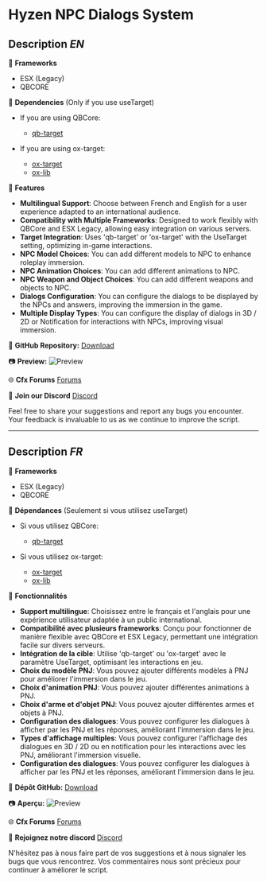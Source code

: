 ﻿# Hyzen NPC Dialogs System

## **Description** *EN*

:arrows_counterclockwise: **Frameworks**

-   ESX (Legacy)
-   QBCORE

:dart: **Dependencies** (Only if you use useTarget)

- If you are using QBCore:
    -   [qb-target](https://github.com/qbcore-framework/qb-target)

- If you are using ox-target:
    -   [ox-target](https://github.com/overextended/ox_target)
    -   [ox-lib](https://github.com/overextended/ox_lib)

:loudspeaker: **Features**
-   **Multilingual Support**: Choose between French and English for a user experience adapted to an international audience.
-   **Compatibility with Multiple Frameworks**: Designed to work flexibly with QBCore and ESX Legacy, allowing easy integration on various servers.
-   **Target Integration**: Uses 'qb-target' or 'ox-target' with the UseTarget setting, optimizing in-game interactions.
-   **NPC Model Choices**: You can add different models to NPC to enhance roleplay immersion.
-   **NPC Animation Choices**: You can add different animations to NPC.
-   **NPC Weapon and Object Choices**: You can add different weapons and objects to NPC.
-   **Dialogs Configuration**: You can configure the dialogs to be displayed by the NPCs and answers, improving the immersion in the game.
-   **Multiple Display Types**: You can configure the display of dialogs in 3D / 2D or Notification for interactions with NPCs, improving visual immersion.

:page_facing_up: **GitHub Repository:**
[Download](https://github.com/Hyzen-dev/hyzen-npcdialogs)

:camera: **Preview:**
![Preview](https://youtu.be/7TzKkU6Gwjk)

:globe_with_meridians: **Cfx Forums**
[Forums](https://forum.cfx.re/)

:speech_balloon: **Join our Discord**
[Discord](https://discord.gg/wQ2CevwQ5K)

Feel free to share your suggestions and report any bugs you encounter.
Your feedback is invaluable to us as we continue to improve the script.

---

## **Description** *FR*

:arrows_counterclockwise: **Frameworks**

-   ESX (Legacy)
-   QBCORE

:dart: **Dépendances** (Seulement si vous utilisez useTarget)

- Si vous utilisez QBCore:
    -   [qb-target](https://github.com/qbcore-framework/qb-target)

- Si vous utilisez ox-target:
    -   [ox-target](https://github.com/overextended/ox_target)
    -   [ox-lib](https://github.com/overextended/ox_lib)

:loudspeaker: **Fonctionnalités**
-   **Support multilingue**: Choisissez entre le français et l'anglais pour une expérience utilisateur adaptée à un public international.
-   **Compatibilité avec plusieurs frameworks**: Conçu pour fonctionner de manière flexible avec QBCore et ESX Legacy, permettant une intégration facile sur divers serveurs.
-   **Intégration de la cible**: Utilise 'qb-target' ou 'ox-target' avec le paramètre UseTarget, optimisant les interactions en jeu.
-   **Choix du modèle PNJ**: Vous pouvez ajouter différents modèles à PNJ pour améliorer l'immersion dans le jeu.
-   **Choix d'animation PNJ**: Vous pouvez ajouter différentes animations à PNJ.
-   **Choix d'arme et d'objet PNJ**: Vous pouvez ajouter différentes armes et objets à PNJ.
-   **Configuration des dialogues**: Vous pouvez configurer les dialogues à afficher par les PNJ et les réponses, améliorant l'immersion dans le jeu.
-   **Types d'affichage multiples**: Vous pouvez configurer l'affichage des dialogues en 3D / 2D ou en notification pour les interactions avec les PNJ, améliorant l'immersion visuelle.
-   **Configuration des dialogues**: Vous pouvez configurer les dialogues à afficher par les PNJ et les réponses, améliorant l'immersion dans le jeu.

:page_facing_up: **Dépôt GitHub:**
[Download](https://github.com/Hyzen-dev/hyzen-npcdialogs)

:camera: **Aperçu:**
![Preview](https://youtu.be/7TzKkU6Gwjk)

:globe_with_meridians: **Cfx Forums**
[Forums](https://forum.cfx.re/)

:speech_balloon: **Rejoignez notre discord**
[Discord](https://discord.gg/wQ2CevwQ5K)

N'hésitez pas à nous faire part de vos suggestions et à nous signaler les bugs que vous rencontrez.
Vos commentaires nous sont précieux pour continuer à améliorer le script.
